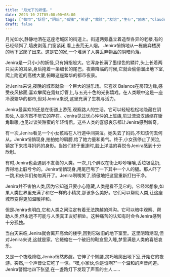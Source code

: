 ```yaml
---
title: "月光下的妖怪。"
date: 2023-10-21T05:00:00+08:00
tags: ["都市","妖怪","阴暗","孤独","希望","救赎","友谊","生存","励志","Claude"]
draft: false
--- 
```


月光如水,静静地洒在这座老城区的街道上。街道两旁矗立着造型各异的老楼,有的已经倾斜了,墙皮剥落,门窗紧闭,看上去荒无人烟。 Jenira悄悄地从一栋废弃楼房的地下室爬了出来。这是它的家,一个堆满了人类丢弃物品的阴暗角落。

Jenira是一只小小的妖怪,只有拇指般大。它浑身长满了墨绿色的鳞片,头上长着两只尖尖的耳朵,身后拖着一条细长的尾巴。夜幕降临的时候,它就会偷偷溜出地下室,爬上附近的高楼大厦,俯瞰这座繁华的都市夜景。

对Jenira来说,夜晚的城市就像一个巨大的游乐场。它喜欢 Balance在房顶边缘,感受夜风拂面;喜欢攀爬在霓虹灯管上,与五光十色的光影嬉戏。在人类眼中这是一座冷漠繁华的都市,但对Jenira来说,这里充满了生机与活力。

Jenira最喜欢的还是在街道上游荡,观察路人的生活。它可以轻轻松松地隐藏在阴影处,人类浑然不觉它的存在。Jenira见过忧心忡忡的上班族,见过流浪汉蜷缩在街角取暖,也见过谈笑甜蜜的年轻情侣。这些人类的喜怒哀乐都让Jenira感到新奇。

有一次,Jenira看见一个小女孩站在人行道中间哭泣。她失去了妈妈,不知该何去何从。Jenira悄悄现身,拍拍她的肩膀,给了她力量和勇气。终于,小女孩停止了哭泣,镇定下来找寻妈妈的身影。当她们终于重逢时,脸上洋溢的喜悦令Jenira感到十分欣慰。

有时,Jenira也会遇到不友善的人类。一次,几个醉汉在街上吵吵嚷嚷,丢垃圾乱扔,弄得地上脏兮兮的。Jenira悄悄现身,用尾巴甩了一下其中一个人的腿。那人吓了一跳,和伙伴们匆匆离开了。Jenira咧嘴笑了,骄傲地把这里重新打扫干净。

Jenira并不害怕人类,因为它知道只要小心隐藏,人类是看不见它的。它经常想象,如果人类世界里充满了和它一样的小精灵,那该多么美好。它们可以帮助人类,让这座城市变得更加温暖祥和。

但是Jenira也明白,它和人类之间注定有着无法跨越的鸿沟。它可以暗中观察、帮助人类,但永远不可能与人类真正友好相处。这种痛苦的认知有时会令Jenira感到十分孤独。

当白天来临,Jenira就会离开高耸的楼宇,回到它破旧的地下室里。这里阴暗潮湿,但对Jenira来说,这就是家。它蜷缩在一个破旧的鞋盒里入睡,梦里满是人类的喜怒哀乐。

又是一个夜晚降临,Jenira悄然苏醒。它伸了个懒腰,灵巧地爬出地下室,开始它的夜游。突然,一个声音让它吃了一惊。“嘿,小家伙,你是谁啊?”一个温和的声音问道。Jenira警惕地四下张望,在一盏路灯下发现了声音的主人......